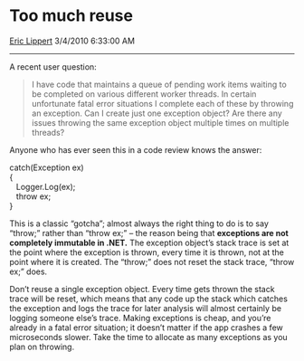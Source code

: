 # Too much reuse

[Eric Lippert](https://social.msdn.microsoft.com/profile/Eric%20Lippert) 3/4/2010 6:33:00 AM

-----

A recent user question:

> I have code that maintains a queue of pending work items waiting to be completed on various different worker threads. In certain unfortunate fatal error situations I complete each of these by throwing an exception. Can I create just one exception object? Are there any issues throwing the same exception object multiple times on multiple threads?

Anyone who has ever seen this in a code review knows the answer:  

catch(Exception ex)  
{  
   Logger.Log(ex);  
   throw ex;  
}

This is a classic “gotcha”; almost always the right thing to do is to say “throw;” rather than “throw ex;” – the reason being that **exceptions are not completely immutable in .NET.** The exception object’s stack trace is set at the point where the exception is thrown, every time it is thrown, not at the point where it is created. The “throw;” does not reset the stack trace, “throw ex;” does.

Don’t reuse a single exception object. Every time gets thrown the stack trace will be reset, which means that any code up the stack which catches the exception and logs the trace for later analysis will almost certainly be logging someone else’s trace. Making exceptions is cheap, and you’re already in a fatal error situation; it doesn’t matter if the app crashes a few microseconds slower. Take the time to allocate as many exceptions as you plan on throwing.

